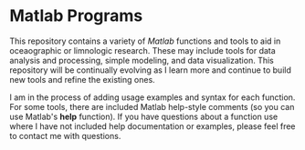 # Matlab Programs

This repository contains a variety of *Matlab* functions and tools to aid in oceaographic or limnologic research.  These may include tools for data analysis and processing, simple modeling, and data visualization.  This repository will be continually evolving as I learn more and continue to build new tools and refine the existing ones.

I am in the process of adding usage examples and syntax for each function.  For some tools, there are included Matlab help-style comments (so you can use Matlab's **help** function).  If you have questions about a function use where I have not included help documentation or examples, please feel free to contact me with questions.
